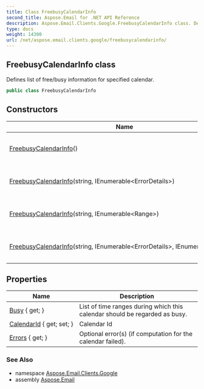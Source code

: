 ```yaml
---
title: Class FreebusyCalendarInfo
second_title: Aspose.Email for .NET API Reference
description: Aspose.Email.Clients.Google.FreebusyCalendarInfo class. Defines list of free/busy information for specified calendar
type: docs
weight: 14300
url: /net/aspose.email.clients.google/freebusycalendarinfo/
---
```

## FreebusyCalendarInfo class

Defines list of free/busy information for specified calendar.

```csharp
public class FreebusyCalendarInfo
```

## Constructors

| Name | Description |
| --- | --- |
| [FreebusyCalendarInfo](freebusycalendarinfo/#constructor)() | Initializes a new instance of the FreebusyCalendarInfo class. |
| [FreebusyCalendarInfo](freebusycalendarinfo/#constructor_1)(string, IEnumerable&lt;ErrorDetails&gt;) | Initializes a new instance of the FreebusyCalendarInfo class. |
| [FreebusyCalendarInfo](freebusycalendarinfo/#constructor_3)(string, IEnumerable&lt;Range&gt;) | Initializes a new instance of the FreebusyCalendarInfo class. |
| [FreebusyCalendarInfo](freebusycalendarinfo/#constructor_2)(string, IEnumerable&lt;ErrorDetails&gt;, IEnumerable&lt;Range&gt;) | Initializes a new instance of the FreebusyCalendarInfo class. |

## Properties

| Name | Description |
| --- | --- |
| [Busy](../../aspose.email.clients.google/freebusycalendarinfo/busy/) { get; } | List of time ranges during which this calendar should be regarded as busy. |
| [CalendarId](../../aspose.email.clients.google/freebusycalendarinfo/calendarid/) { get; set; } | Calendar Id |
| [Errors](../../aspose.email.clients.google/freebusycalendarinfo/errors/) { get; } | Optional error(s) (if computation for the calendar failed). |

### See Also

* namespace [Aspose.Email.Clients.Google](../../aspose.email.clients.google/)
* assembly [Aspose.Email](../../)


